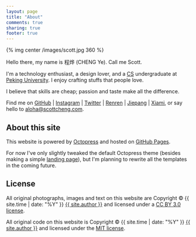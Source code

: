 ```yaml
---
layout: page
title: "About"
comments: true
sharing: true
footer: true
---
```


{% img center /images/scott.jpg 360 %}

Hello there, my name is 程烨 (CHENG Ye). Call me Scott.

I'm a technology enthusiast, a design lover, and a [CS](http://en.wikipedia.org/wiki/Computer_science) undergraduate at [Peking University](http://www.pku.edu.cn/). I enjoy crafting stuffs that people love.

I believe that skills are cheap; passion and taste make all the difference.

Find me on <span style="color:#000">[GitHub](https://github.com/scottcheng)</span> | <span style="color:#a37559">[Instagram](http://luxogram.co/profile/scottcheng)</span> | <span style="color:#4fd3ff">[Twitter](https://twitter.com/sctcheng)</span> | <span style="color:#005eac">[Renren](http://www.renren.com/scott_cheng)</span> | <span style="color:#dd3d31">[Jiepang](http://jiepang.com/user/263566308)</span> | <span style="color:#f50">[Xiami](http://www.xiami.com/u/1920321)</span>, or say hello to <span style="color:#e14f44"><aloha@scottcheng.com></span>.

<!-- Music
---

I cannot live without music. I'm quite open to different genres -- they are beautiful to me in different ways. Here is a [long list](http://www.xiami.com/space/lib-artist/u/1920321/page/1?mode=block) of artists that I follow, among which [X Japan](http://en.wikipedia.org/wiki/X_Japan), [Jason Mraz](http://en.wikipedia.org/wiki/Jason_Mraz), [Coldplay](http://en.wikipedia.org/wiki/Coldplay), [Muse](http://en.wikipedia.org/wiki/Muse_\(band\)), [東京事変 (Tokyo Incidents)](http://en.wikipedia.org/wiki/Tokyo_Jihen), [林宥嘉 (Yoga)](http://en.wikipedia.org/wiki/Yoga_Lin) are some of my favorites.

I sing sometimes (as a hobby), and I go to [karaoke](http://en.wikipedia.org/wiki/Karaoke) with friends. I used to spend a lot of time on the [Electone](http://en.wikipedia.org/wiki/Electone) as a little boy (I was top 5 nationwide!), but now I only occasionally play the [Piano](http://en.wikipedia.org/wiki/Piano). Besides, I've always wanted to learn [guitar](http://en.wikipedia.org/wiki/Guitar) and [drums](http://en.wikipedia.org/wiki/Drum_kit).

Sports
---

I also love various [competitive sports](http://en.wikipedia.org/wiki/Competition#Competitive_sports): [tennis](http://en.wikipedia.org/wiki/Tennis), [squash](http://en.wikipedia.org/wiki/Squash_\(sport\)), [soccer](http://en.wikipedia.org/wiki/Association_football), [floorball](http://en.wikipedia.org/wiki/Floorball) and [slow-pitch softball](http://en.wikipedia.org/wiki/Softball). I play sometimes, but I'm no pro. -->

About this site
---

This website is powered by [Octopress](http://octopress.org) and hosted on [GitHub Pages](http://pages.github.com/).

For now I've only slightly tweaked the default Octopress theme (besides making a simple [landing page](/)), but I'm planning to rewrite all the templates in the coming future.

License
---

All original photographs, images and text on this website are Copyright &copy; {{ site.time | date: "%Y" }} [{{ site.author }}](http://scottcheng.com/) and licensed under a [CC BY 3.0 license](http://creativecommons.org/licenses/by/3.0/).

All original code on this website is Copyright &copy; {{ site.time | date: "%Y" }} [{{ site.author }}](http://scottcheng.com/) and licensed under the [MIT license](http://opensource.org/comment/935).